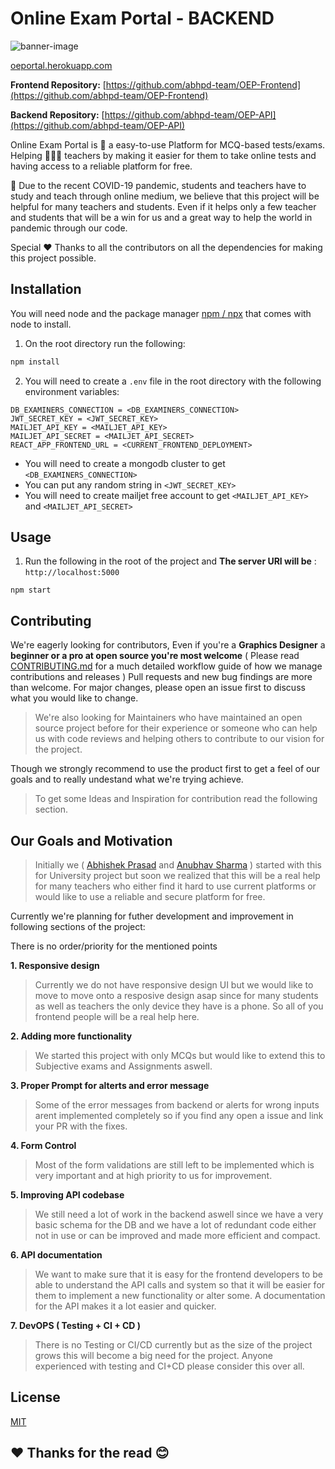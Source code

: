 # Online Exam Portal - BACKEND

![banner-image](https://i.ibb.co/2YY8PfF/Screenshot-2021-04-26-at-11-32-41-AM.png)

[oeportal.herokuapp.com](https://oeportal.herokuapp.com/)

**Frontend Repository:** [https://github.com/abhpd-team/OEP-Frontend](https://github.com/abhpd-team/OEP-Frontend)

**Backend Repository:** [https://github.com/abhpd-team/OEP-API](https://github.com/abhpd-team/OEP-API)

Online Exam Portal is 🔖 a easy-to-use Platform for MCQ-based tests/exams. Helping 👩🏻‍🏫 teachers by making it easier for them to take online tests and having access to a reliable platform for free.

🦠 Due to the recent COVID-19 pandemic, students and teachers have to study and teach through online medium, we believe that this project will be helpful for many teachers and students. Even if it helps only a few teacher and students that will be a win for us and a great way to help the world in pandemic through our code.

Special ❤️ Thanks to all the contributors on all the dependencies for making this project possible.

## Installation

You will need node and the package manager [npm / npx](https://nodejs.org/en/download/) that comes with node to install.

1. On the root directory run the following:

```bash
npm install
```

2. You will need to create a `.env` file in the root directory with the following environment variables:

```
DB_EXAMINERS_CONNECTION = <DB_EXAMINERS_CONNECTION>
JWT_SECRET_KEY = <JWT_SECRET_KEY>
MAILJET_API_KEY = <MAILJET_API_KEY>
MAILJET_API_SECRET = <MAILJET_API_SECRET>
REACT_APP_FRONTEND_URL = <CURRENT_FRONTEND_DEPLOYMENT>
```

-   You will need to create a mongodb cluster to get `<DB_EXAMINERS_CONNECTION>`
-   You can put any random string in `<JWT_SECRET_KEY>`
-   You will need to create mailjet free account to get `<MAILJET_API_KEY>` and `<MAILJET_API_SECRET>`

## Usage

1. Run the following in the root of the project and **The server URI will be** : `http://localhost:5000`

```
npm start
```

## Contributing

We're eagerly looking for contributors, Even if you're a **Graphics Designer** a **beginner or a pro at open source you're most welcome** ( Please read [CONTRIBUTING.md](https://github.com/abhpd-team/OEP-Frontend/blob/main/CONTRIBUTING.md) for a much detailed workflow guide of how we manage contributions and releases )
Pull requests and new bug findings are more than welcome. For major changes, please open an issue first to discuss what you would like to change.

> We're also looking for Maintainers who have maintained an open source project before for their experience or someone who can help us with code reviews and helping others to contribute to our vision for the project.

Though we strongly recommend to use the product first to get a feel of our goals and to really undestand what we're trying achieve.

> To get some Ideas and Inspiration for contribution read the following section.

## Our Goals and Motivation

> Initially we ( [Abhishek Prasad](https://github.com/abhpd) and [Anubhav Sharma](https://github.com/19BCS1114) ) started with this for University project but soon we realized that this will be a real help for many teachers who either find it hard to use current platforms or would like to use a reliable and secure platform for free.

Currently we're planning for futher development and improvement in following sections of the project:

There is no order/priority for the mentioned points

**1. Responsive design**

> Currently we do not have responsive design UI but we would like to move to move onto a resposive design asap since for many students as well as teachers the only device they have is a phone. So all of you frontend people will be a real help here.

**2. Adding more functionality**

> We started this project with only MCQs but would like to extend this to Subjective exams and Assignments aswell.

**3. Proper Prompt for alterts and error message**

> Some of the error messages from backend or alerts for wrong inputs arent implemented completely so if you find any open a issue and link your PR with the fixes.

**4. Form Control**

> Most of the form validations are still left to be implemented which is very important and at high priority to us for improvement.

**5. Improving API codebase**

> We still need a lot of work in the backend aswell since we have a very basic schema for the DB and we have a lot of redundant code either not in use or can be improved and made more efficient and compact.

**6. API documentation**

> We want to make sure that it is easy for the frontend developers to be able to understand the API calls and system so that it will be easier for them to implement a new functionality or alter some. A documentation for the API makes it a lot easier and quicker.

**7. DevOPS ( Testing + CI + CD )**

> There is no Testing or CI/CD currently but as the size of the project grows this will become a big need for the project. Anyone experienced with testing and CI+CD please consider this over all.

## License

[MIT](https://choosealicense.com/licenses/mit/)

## ❤️ Thanks for the read 😊
